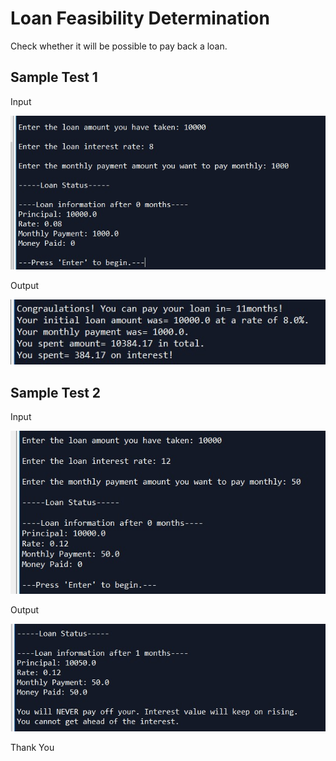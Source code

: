 
# Loan Feasibility Determination

Check whether it will be possible to pay back a loan.

## Sample Test 1

Input 

![Input 1](https://github.com/prateekmaj21/Python-Programs/blob/master/1.%20Loan%20Feasibility%20Determination/Input%201.jpg)

Output

![Output 1](https://github.com/prateekmaj21/Python-Programs/blob/master/1.%20Loan%20Feasibility%20Determination/Output%201.jpg)

## Sample Test 2

Input 

![Input 2](https://github.com/prateekmaj21/Python-Programs/blob/master/1.%20Loan%20Feasibility%20Determination/Input%202.jpg)

Output

![Output 2](https://github.com/prateekmaj21/Python-Programs/blob/master/1.%20Loan%20Feasibility%20Determination/Output%202.jpg)

Thank You




 
